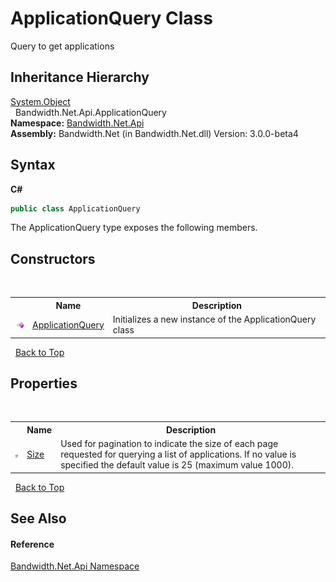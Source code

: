 ﻿# ApplicationQuery Class
 

Query to get applications


## Inheritance Hierarchy
<a href="http://msdn2.microsoft.com/en-us/library/e5kfa45b" target="_blank">System.Object</a><br />&nbsp;&nbsp;Bandwidth.Net.Api.ApplicationQuery<br />
**Namespace:**&nbsp;<a href ="N_Bandwidth_Net_Api.md">Bandwidth.Net.Api</a><br />**Assembly:**&nbsp;Bandwidth.Net (in Bandwidth.Net.dll) Version: 3.0.0-beta4

## Syntax

**C#**<br />
``` C#
public class ApplicationQuery
```

The ApplicationQuery type exposes the following members.


## Constructors
&nbsp;<table><tr><th></th><th>Name</th><th>Description</th></tr><tr><td>![Public method](media/pubmethod.gif "Public method")</td><td><a href ="M_Bandwidth_Net_Api_ApplicationQuery__ctor.md">ApplicationQuery</a></td><td>
Initializes a new instance of the ApplicationQuery class</td></tr></table>&nbsp;
<a href="#applicationquery-class">Back to Top</a>

## Properties
&nbsp;<table><tr><th></th><th>Name</th><th>Description</th></tr><tr><td>![Public property](media/pubproperty.gif "Public property")</td><td><a href ="P_Bandwidth_Net_Api_ApplicationQuery_Size.md">Size</a></td><td>
Used for pagination to indicate the size of each page requested for querying a list of applications. If no value is specified the default value is 25 (maximum value 1000).</td></tr></table>&nbsp;
<a href="#applicationquery-class">Back to Top</a>

## See Also


#### Reference
<a href ="N_Bandwidth_Net_Api.md">Bandwidth.Net.Api Namespace</a><br />
